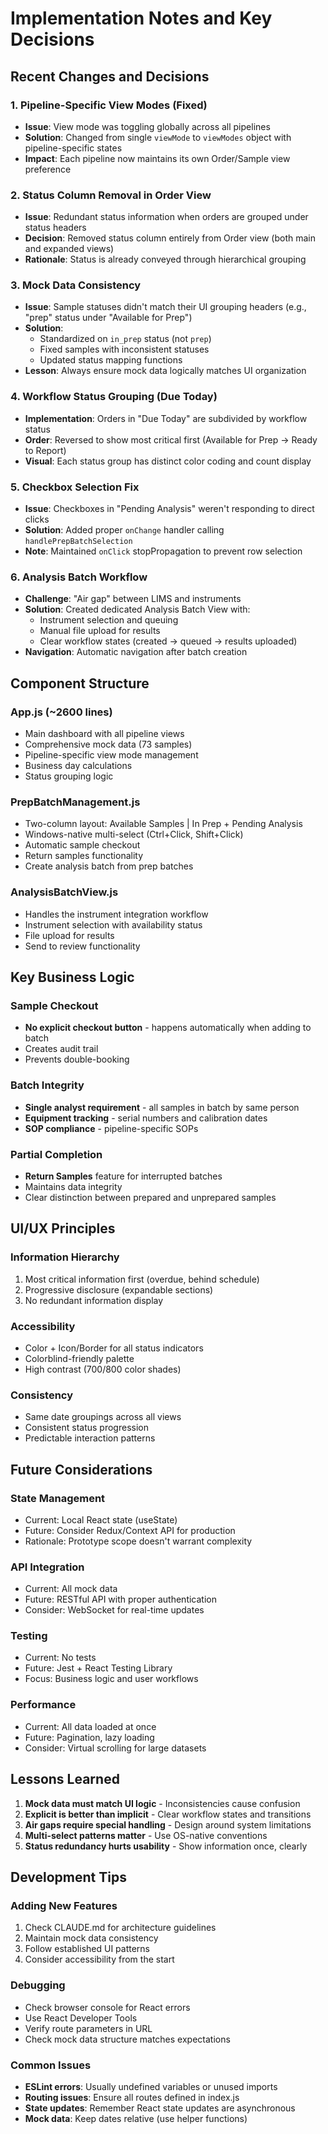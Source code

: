 # Implementation Notes and Key Decisions

## Recent Changes and Decisions

### 1. Pipeline-Specific View Modes (Fixed)
- **Issue**: View mode was toggling globally across all pipelines
- **Solution**: Changed from single `viewMode` to `viewModes` object with pipeline-specific states
- **Impact**: Each pipeline now maintains its own Order/Sample view preference

### 2. Status Column Removal in Order View
- **Issue**: Redundant status information when orders are grouped under status headers
- **Decision**: Removed status column entirely from Order view (both main and expanded views)
- **Rationale**: Status is already conveyed through hierarchical grouping

### 3. Mock Data Consistency
- **Issue**: Sample statuses didn't match their UI grouping headers (e.g., "prep" status under "Available for Prep")
- **Solution**: 
  - Standardized on `in_prep` status (not `prep`)
  - Fixed samples with inconsistent statuses
  - Updated status mapping functions
- **Lesson**: Always ensure mock data logically matches UI organization

### 4. Workflow Status Grouping (Due Today)
- **Implementation**: Orders in "Due Today" are subdivided by workflow status
- **Order**: Reversed to show most critical first (Available for Prep → Ready to Report)
- **Visual**: Each status group has distinct color coding and count display

### 5. Checkbox Selection Fix
- **Issue**: Checkboxes in "Pending Analysis" weren't responding to direct clicks
- **Solution**: Added proper `onChange` handler calling `handlePrepBatchSelection`
- **Note**: Maintained `onClick` stopPropagation to prevent row selection

### 6. Analysis Batch Workflow
- **Challenge**: "Air gap" between LIMS and instruments
- **Solution**: Created dedicated Analysis Batch View with:
  - Instrument selection and queuing
  - Manual file upload for results
  - Clear workflow states (created → queued → results uploaded)
- **Navigation**: Automatic navigation after batch creation

## Component Structure

### App.js (~2600 lines)
- Main dashboard with all pipeline views
- Comprehensive mock data (73 samples)
- Pipeline-specific view mode management
- Business day calculations
- Status grouping logic

### PrepBatchManagement.js
- Two-column layout: Available Samples | In Prep + Pending Analysis
- Windows-native multi-select (Ctrl+Click, Shift+Click)
- Automatic sample checkout
- Return samples functionality
- Create analysis batch from prep batches

### AnalysisBatchView.js
- Handles the instrument integration workflow
- Instrument selection with availability status
- File upload for results
- Send to review functionality

## Key Business Logic

### Sample Checkout
- **No explicit checkout button** - happens automatically when adding to batch
- Creates audit trail
- Prevents double-booking

### Batch Integrity
- **Single analyst requirement** - all samples in batch by same person
- **Equipment tracking** - serial numbers and calibration dates
- **SOP compliance** - pipeline-specific SOPs

### Partial Completion
- **Return Samples** feature for interrupted batches
- Maintains data integrity
- Clear distinction between prepared and unprepared samples

## UI/UX Principles

### Information Hierarchy
1. Most critical information first (overdue, behind schedule)
2. Progressive disclosure (expandable sections)
3. No redundant information display

### Accessibility
- Color + Icon/Border for all status indicators
- Colorblind-friendly palette
- High contrast (700/800 color shades)

### Consistency
- Same date groupings across all views
- Consistent status progression
- Predictable interaction patterns

## Future Considerations

### State Management
- Current: Local React state (useState)
- Future: Consider Redux/Context API for production
- Rationale: Prototype scope doesn't warrant complexity

### API Integration
- Current: All mock data
- Future: RESTful API with proper authentication
- Consider: WebSocket for real-time updates

### Testing
- Current: No tests
- Future: Jest + React Testing Library
- Focus: Business logic and user workflows

### Performance
- Current: All data loaded at once
- Future: Pagination, lazy loading
- Consider: Virtual scrolling for large datasets

## Lessons Learned

1. **Mock data must match UI logic** - Inconsistencies cause confusion
2. **Explicit is better than implicit** - Clear workflow states and transitions
3. **Air gaps require special handling** - Design around system limitations
4. **Multi-select patterns matter** - Use OS-native conventions
5. **Status redundancy hurts usability** - Show information once, clearly

## Development Tips

### Adding New Features
1. Check CLAUDE.md for architecture guidelines
2. Maintain mock data consistency
3. Follow established UI patterns
4. Consider accessibility from the start

### Debugging
- Check browser console for React errors
- Use React Developer Tools
- Verify route parameters in URL
- Check mock data structure matches expectations

### Common Issues
- **ESLint errors**: Usually undefined variables or unused imports
- **Routing issues**: Ensure all routes defined in index.js
- **State updates**: Remember React state updates are asynchronous
- **Mock data**: Keep dates relative (use helper functions)